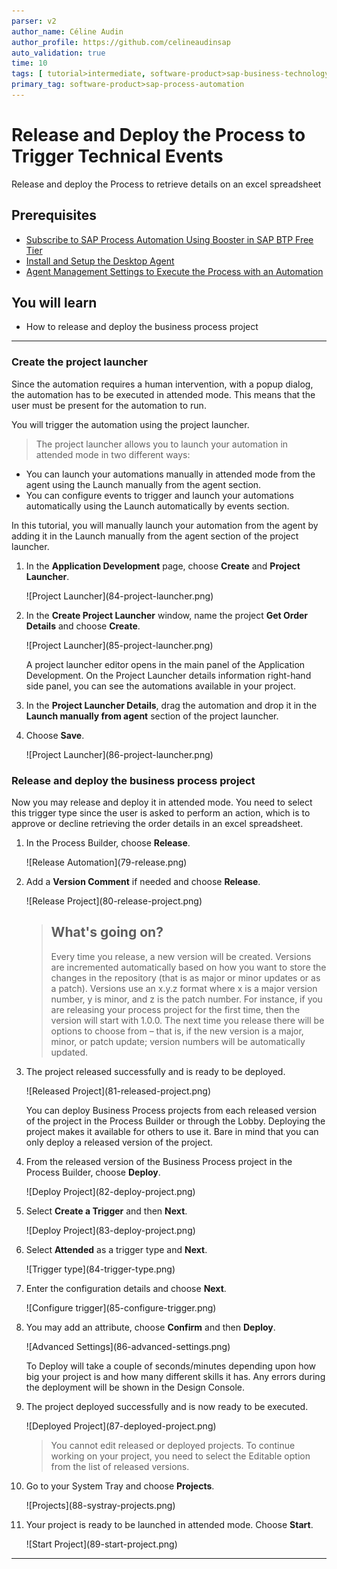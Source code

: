 ```yaml
---
parser: v2
author_name: Céline Audin
author_profile: https://github.com/celineaudinsap
auto_validation: true
time: 10
tags: [ tutorial>intermediate, software-product>sap-business-technology-platform, tutorial>free-tier]
primary_tag: software-product>sap-process-automation
---
```


# Release and Deploy the Process to Trigger Technical Events
<!-- description --> Release and deploy the Process to retrieve details on an excel spreadsheet

## Prerequisites
- [Subscribe to SAP Process Automation Using Booster in SAP BTP Free Tier](spa-subscribe-booster)
- [Install and Setup the Desktop Agent](spa-setup-desktop-3-0-agent)
- [Agent Management Settings to Execute the Process with an Automation](spa-run-agent-settings)

## You will learn
  - How to release and deploy the business process project

---

### Create the project launcher


Since the automation requires a human intervention, with a popup dialog, the automation has to be executed in attended mode. This means that the user must be present for the automation to run.

You will trigger the automation using the project launcher.

>The project launcher allows you to launch your automation in attended mode in two different ways:
- You can launch your automations manually in attended mode from the agent using the Launch manually from the agent section.
- You can configure events to trigger and launch your automations automatically using the Launch automatically by events section.

In this tutorial, you will manually launch your automation from the agent by adding it in the Launch manually from the agent section of the project launcher.

1. In the **Application Development** page, choose **Create** and **Project Launcher**.

    <!-- border -->![Project Launcher](84-project-launcher.png)

2. In the **Create Project Launcher** window, name the project **Get Order Details** and choose **Create**.

    <!-- border -->![Project Launcher](85-project-launcher.png)

    A project launcher editor opens in the main panel of the Application Development. On the Project Launcher details information right-hand side panel, you can see the automations available in your project.

3. In the **Project Launcher Details**, drag the automation and drop it in the **Launch manually from agent** section of the project launcher.

4. Choose **Save**.

    <!-- border -->![Project Launcher](86-project-launcher.png)


### Release and deploy the business process project


Now you may release and deploy it in attended mode. You need to select this trigger type since the user is asked to perform an action, which is to approve or decline retrieving the order details in an excel spreadsheet.

1. In the Process Builder, choose **Release**.

    <!-- border -->![Release Automation](79-release.png)

2. Add a **Version Comment** if needed and choose **Release**.

    <!-- border -->![Release Project](80-release-project.png)

    > ## What's going on?
    > Every time you release, a new version will be created. Versions are incremented automatically based on how you want to store the changes in the repository (that is as major or minor updates or as a patch). Versions use an x.y.z format where x is a major version number, y is minor, and z is the patch number. For instance, if you are releasing your process project for the first time, then the version will start with 1.0.0. The next time you release there will be options to choose from – that is, if the new version is a major, minor, or patch update; version numbers will be automatically updated.

3. The project released successfully and is ready to be deployed.

    <!-- border -->![Released Project](81-released-project.png)

    You can deploy Business Process projects from each released version of the project in the Process Builder or through the Lobby. Deploying the project makes it available for others to use it. Bare in mind that you can only deploy a released version of the project.

4. From the released version of the Business Process project in the Process Builder, choose **Deploy**.

    <!-- border -->![Deploy Project](82-deploy-project.png)

5. Select **Create a Trigger** and then **Next**.

    <!-- border -->![Deploy Project](83-deploy-project.png)

6. Select **Attended** as a trigger type and **Next**.

    <!-- border -->![Trigger type](84-trigger-type.png)

7. Enter the configuration details and choose **Next**.

    <!-- border -->![Configure trigger](85-configure-trigger.png)

8. You may add an attribute, choose **Confirm** and then **Deploy**.

    <!-- border -->![Advanced Settings](86-advanced-settings.png)

    To Deploy will take a couple of seconds/minutes depending upon how big your project is and how many different skills it has. Any errors during the deployment will be shown in the Design Console.

6. The project deployed successfully and is now ready to be executed.

    <!-- border -->![Deployed Project](87-deployed-project.png)

    > You cannot edit released or deployed projects. To continue working on your project, you need to select the Editable option from the list of released versions.

7. Go to your System Tray and choose **Projects**.

    <!-- border -->![Projects](88-systray-projects.png)

8. Your project is ready to be launched in attended mode. Choose **Start**.

    <!-- border -->![Start Project](89-start-project.png)


---

